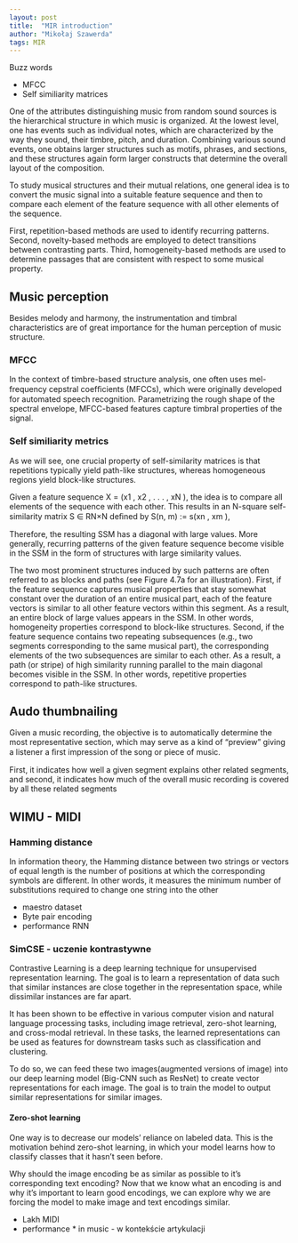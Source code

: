 ```yaml
---
layout: post
title:  "MIR introduction"
author: "Mikołaj Szawerda"
tags: MIR
---
```


Buzz words

-  MFCC
-  Self similiarity matrices

One of the attributes distinguishing music from random sound sources is the hierarchical structure in which music is organized.
At the lowest level, one has events
such as individual notes, which are characterized by the way they sound, their timbre, pitch, and duration.
Combining various sound events, one obtains larger structures such as motifs, phrases, and sections, and these structures again form larger constructs that determine the overall layout of the composition.


To study musical structures and their mutual relations, one general idea is
to convert the music signal into a suitable feature sequence and then to compare each
element of the feature sequence with all other elements of the sequence.


First, repetition-based methods are used to identify recurring patterns.
Second, novelty-based methods are employed to detect transitions between contrasting parts.
Third, homogeneity-based methods are used to determine passages
that are consistent with respect to some musical property.

## Music perception

Besides melody and harmony, the instrumentation and timbral characteristics are
of great importance for the human perception of music structure.

### MFCC

In the context of timbre-based structure analysis, one often uses
mel-frequency cepstral coefﬁcients (MFCCs), which were originally developed
for automated speech recognition. Parametrizing the rough shape of the spectral envelope, MFCC-based features capture timbral properties of the signal.

### Self similiarity metrics

As we will see, one crucial
property of self-similarity matrices is that repetitions typically yield path-like structures,
whereas homogeneous regions yield block-like structures.

Given a feature sequence X = (x1 , x2 , . . . , xN ), the idea is to compare all elements of the sequence with
each other. This results in an N-square self-similarity matrix S ∈ RN×N deﬁned by
S(n, m) := s(xn , xm ),

Therefore, the resulting SSM has a diagonal with large
values. More generally, recurring patterns of the given feature sequence become visible in the SSM in the form of structures with large similarity values.

The two most prominent structures induced by such patterns are often referred to as blocks and
paths (see Figure 4.7a for an illustration). First, if the feature sequence captures musical properties that stay somewhat constant over the duration of an entire musical
part, each of the feature vectors is similar to all other feature vectors within this segment. As a result, an entire block of large values appears in the SSM. In other words,
homogeneity properties correspond to block-like structures. Second, if the feature
sequence contains two repeating subsequences (e.g., two segments corresponding
to the same musical part), the corresponding elements of the two subsequences are
similar to each other. As a result, a path (or stripe) of high similarity running parallel to the main diagonal becomes visible in the SSM.
In other words, repetitive
properties correspond to path-like structures.


## Audo thumbnailing

Given a music recording, the objective
is to automatically determine the most representative section, which may serve as a
kind of “preview” giving a listener a ﬁrst impression of the song or piece of music.

First, it indicates how well a given segment explains other related segments, and second, it indicates how much of the overall music recording is covered by all these related segments

## WIMU - MIDI

### Hamming distance
In information theory, the Hamming distance between two strings or vectors of equal length is the number of positions at which the corresponding symbols are different. In other words, it measures the minimum number of substitutions required to change one string into the other

- maestro dataset
- Byte pair encoding
- performance RNN

### SimCSE - uczenie kontrastywne
Contrastive Learning is a deep learning technique for unsupervised representation learning. The goal is to learn a representation of data such that similar instances are close together in the representation space, while dissimilar instances are far apart.

It has been shown to be effective in various computer vision and natural language processing tasks, including image retrieval, zero-shot learning, and cross-modal retrieval. In these tasks, the learned representations can be used as features for downstream tasks such as classification and clustering.

To do so, we can feed these two images(augmented versions of image) into our deep learning model (Big-CNN such as ResNet) to create vector representations for each image. The goal is to train the model to output similar representations for similar images.

#### Zero-shot learning
One way is to decrease our models’ reliance on labeled data. This is the motivation behind zero-shot learning, in which your model learns how to classify classes that it hasn’t seen before.

Why should the image encoding be as similar as possible to it’s corresponding text encoding? Now that we know what an encoding is and why it’s important to learn good encodings, we can explore why we are forcing the model to make image and text encodings similar.

- Lakh MIDI
- performance * in music - w kontekście artykulacji
